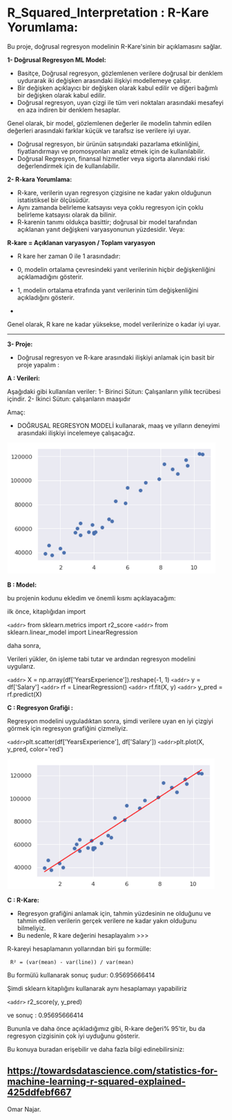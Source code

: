 # R_Squared_Interpretation : R-Kare Yorumlama: 
Bu proje, doğrusal regresyon modelinin R-Kare'sinin bir açıklamasını sağlar. 

**1- Doğrusal Regresyon ML Model:**

- Basitçe, Doğrusal regresyon, gözlemlenen verilere doğrusal bir denklem uydurarak iki değişken arasındaki ilişkiyi modellemeye çalışır.
- Bir değişken açıklayıcı bir değişken olarak kabul edilir ve diğeri bağımlı bir değişken olarak kabul edilir.
- Doğrusal regresyon, uyan çizgi ile tüm veri noktaları arasındaki mesafeyi en aza indiren bir denklem hesaplar.

Genel olarak, bir model, gözlemlenen değerler ile modelin tahmin edilen değerleri arasındaki farklar küçük ve tarafsız ise verilere iyi uyar. 

- Doğrusal regresyon, bir ürünün satışındaki pazarlama etkinliğini, fiyatlandırmayı ve promosyonları analiz etmek için de kullanılabilir.
- Doğrusal Regresyon, finansal hizmetler veya sigorta alanındaki riski değerlendirmek için de kullanılabilir. 

**2- R-kara Yorumlama:**

- R-kare, verilerin uyan regresyon çizgisine ne kadar yakın olduğunun istatistiksel bir ölçüsüdür. 
- Aynı zamanda belirleme katsayısı veya çoklu regresyon için çoklu belirleme katsayısı olarak da bilinir.
- R-karenin tanımı oldukça basittir; doğrusal bir model tarafından açıklanan yanıt değişkeni varyasyonunun yüzdesidir. Veya:

**R-kare = Açıklanan varyasyon / Toplam varyasyon**

- R kare her zaman 0 ile 1  arasındadır:

- 0, modelin ortalama çevresindeki yanıt verilerinin hiçbir değişkenliğini açıklamadığını gösterir.
- 1, modelin ortalama etrafında yanıt verilerinin tüm değişkenliğini açıkladığını gösterir.
- 
Genel olarak, R kare ne kadar yüksekse, model verilerinize o kadar iyi uyar. 

------------------------------------------------------------------------------------------------

**3- Proje:**

- Doğrusal regresyon ve R-kare arasındaki ilişkiyi anlamak için basit bir proje yapalım : 

**A : Verileri:**

Aşağıdaki gibi kullanılan veriler:
1- Birinci Sütun: Çalışanların yıllık tecrübesi içindir.
2- İkinci Sütun: çalışanların maaşıdır

Amaç:

- DOĞRUSAL REGRESYON MODELİ kullanarak, maaş ve yılların deneyimi arasındaki ilişkiyi incelemeye çalışacağız. 

![DATA](https://github.com/omarnj-lab/R_Squared_Interpretation-/blob/main/Data.png)

**B : Model:** 

bu projenin kodunu ekledim ve önemli kısmı açıklayacağım:

ilk önce, kitaplığıdan import 

`<addr>` from sklearn.metrics import r2_score
`<addr>` from sklearn.linear_model import LinearRegression

daha sonra, 

Verileri yükler, ön işleme tabi tutar ve ardından regresyon modelini uygularız. 

`<addr>` X = np.array(df['YearsExperience']).reshape(-1, 1)
`<addr>` y = df['Salary']
`<addr>` rf = LinearRegression()
`<addr>` rf.fit(X, y)
`<addr>` y_pred = rf.predict(X)

**C : Regresyon Grafiği :** 

Regresyon modelini uyguladıktan sonra, şimdi verilere uyan en iyi çizgiyi görmek için regresyon grafiğini çizmeliyiz. 

`<addr>`plt.scatter(df['YearsExperience'], df['Salary'])
`<addr>`plt.plot(X, y_pred, color='red')

![Result](https://github.com/omarnj-lab/R_Squared_Interpretation-/blob/main/RegressionGraph.png)

**C : R-Kare:** 

- Regresyon grafiğini anlamak için, tahmin yüzdesinin ne olduğunu ve tahmin edilen verilerin gerçek verilere ne kadar yakın olduğunu bilmeliyiz.
-  Bu nedenle, R kare değerini hesaplayalım >>> 

R-kareyi hesaplamanın yollarından biri şu formülle: 
     
     R² = (var(mean) - var(line)) / var(mean)
     
Bu formülü kullanarak sonuç şudur: 0.95695666414


Şimdi sklearn kitaplığını kullanarak aynı hesaplamayı yapabiliriz 

`<addr>` r2_score(y, y_pred)

ve sonuç : 0.95695666414

Bununla ve daha önce açıkladığımız gibi, R-kare değeri% 95'tir, bu da regresyon çizgisinin çok iyi uyduğunu gösterir.

Bu konuya buradan erişebilir ve daha fazla bilgi edinebilirsiniz: 

https://towardsdatascience.com/statistics-for-machine-learning-r-squared-explained-425ddfebf667
--------------------------------------------------------------------------------------------------------

Omar Najar.













